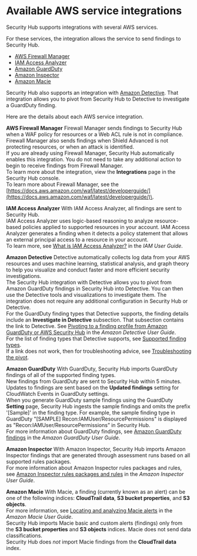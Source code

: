 # Available AWS service integrations<a name="securityhub-internal-providers"></a>

Security Hub supports integrations with several AWS services\.

For these services, the integration allows the service to send findings to Security Hub\.
+ [AWS Firewall Manager](#integration-aws-firewall-manager)
+ [IAM Access Analyzer](#integration-iam-access-analyzer)
+ [Amazon GuardDuty](#integration-amazon-guardduty)
+ [Amazon Inspector](#integration-amazon-inspector)
+ [Amazon Macie](#integration-amazon-macie)

Security Hub also supports an integration with [Amazon Detective](#integration-amazon-detective)\. That integration allows you to pivot from Security Hub to Detective to investigate a GuardDuty finding\.

Here are the details about each AWS service integration\.

**AWS Firewall Manager**  <a name="integration-aws-firewall-manager"></a>
Firewall Manager sends findings to Security Hub when a WAF policy for resources or a Web ACL rule is not in compliance\. Firewall Manager also sends findings when Shield Advanced is not protecting resources, or when an attack is identified\.  
If you are already using Firewall Manager, Security Hub automatically enables this integration\. You do not need to take any additional action to begin to receive findings from Firewall Manager\.  
To learn more about the integration, view the **Integrations** page in the Security Hub console\.  
To learn more about Firewall Manager, see the [https://docs.aws.amazon.com/waf/latest/developerguide/](https://docs.aws.amazon.com/waf/latest/developerguide/)\.

**IAM Access Analyzer**  <a name="integration-iam-access-analyzer"></a>
With IAM Access Analyzer, all findings are sent to Security Hub\.  
IAM Access Analyzer uses logic\-based reasoning to analyze resource\-based policies applied to supported resources in your account\. IAM Access Analyzer generates a finding when it detects a policy statement that allows an external principal access to a resource in your account\.  
To learn more, see [What is IAM Access Analyzer?](https://docs.aws.amazon.com/IAM/latest/UserGuide/what-is-access-analyzer.html) in the *IAM User Guide*\.

**Amazon Detective**  <a name="integration-amazon-detective"></a>
Detective automatically collects log data from your AWS resources and uses machine learning, statistical analysis, and graph theory to help you visualize and conduct faster and more efficient security investigations\.  
The Security Hub integration with Detective allows you to pivot from Amazon GuardDuty findings in Security Hub into Detective\. You can then use the Detective tools and visualizations to investigate them\. The integration does not require any additional configuration in Security Hub or Detective\.  
For the GuardDuty finding types that Detective supports, the finding details include an **Investigate in Detective** subsection\. That subsection contains the link to Detective\. See [Pivoting to a finding profile from Amazon GuardDuty or AWS Security Hub](https://docs.aws.amazon.com/detective/latest/userguide/profile-pivot-from-service.html) in the *Amazon Detective User Guide*\.  
For the list of finding types that Detective supports, see [Supported finding types](https://docs.aws.amazon.com/detective/latest/userguide/supported-finding-types.html)\.  
If a link does not work, then for troubleshooting advice, see [Troubleshooting the pivot](https://docs.aws.amazon.com/detective/latest/userguide/profile-pivot-from-service.html#profile-pivot-troubleshooting)\.

**Amazon GuardDuty**  <a name="integration-amazon-guardduty"></a>
With GuardDuty, Security Hub imports GuardDuty findings of all of the supported finding types\.  
New findings from GuardDuty are sent to Security Hub within 5 minutes\. Updates to findings are sent based on the **Updated findings** setting for CloudWatch Events in GuardDuty settings\.  
When you generate GuardDuty sample findings using the GuardDuty **Setting** page, Security Hub ingests the sample findings and omits the prefix '\[Sample\]' in the finding type\. For example, the sample finding type in GuardDuty "\[SAMPLE\] Recon:IAMUser/ResourcePermissions" is displayed as "Recon:IAMUser/ResourcePermissions” in Security Hub\.  
For more information about GuardDuty findings, see [Amazon GuardDuty findings](https://docs.aws.amazon.com/guardduty/latest/ug/guardduty_findings.html) in the *Amazon GuardDuty User Guide*\.

**Amazon Inspector**  <a name="integration-amazon-inspector"></a>
With Amazon Inspector, Security Hub imports Amazon Inspector findings that are generated through assessment runs based on all supported rules packages\.  
For more information about Amazon Inspector rules packages and rules, see [Amazon Inspector rules packages and rules](https://docs.aws.amazon.com/inspector/latest/userguide/inspector_rule-packages.html) in the *Amazon Inspector User Guide*\.

**Amazon Macie**  <a name="integration-amazon-macie"></a>
With Macie, a finding \(currently known as an alert\) can be one of the following indices: **CloudTrail data**, **S3 bucket properties**, and **S3 objects**\.  
For more information, see [Locating and analyzing Macie alerts](https://docs.aws.amazon.com/macie/latest/userguide/macie-alerts.html#macie-alert-working-locate) in the *Amazon Macie User Guide*\.  
Security Hub imports Macie basic and custom alerts \(findings\) only from the **S3 bucket properties** and **S3 objects** indices\. Macie does not send data classifications\.  
Security Hub does *not* import Macie findings from the **CloudTrail data** index\.